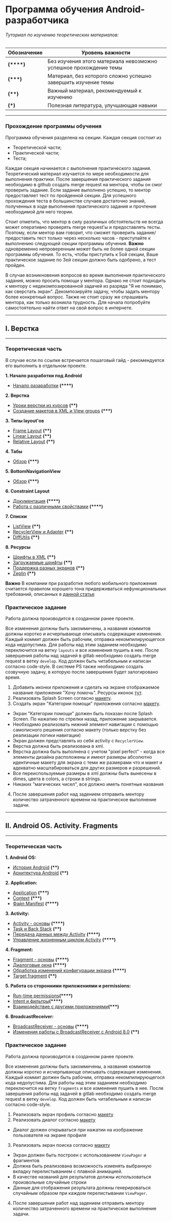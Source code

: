 # Программа обучения Android-разработчика
###### Туториал по изучению теоретических материалов:
Обозначение    | Уровень важности
--------|-------------------------------------------------------------------------------
**(\*\*\*\*)**   | Без изучения этого материала невозможно успешное прохождение темы
**(\*\*\*)**     | Материал, без которого сложно успешно завершить изучение темы
**(\*\*)**       | Важный материал, рекомендуемый к изучению
**(\*)**         | Полезная литература, улучшающая навыки
---

### Прохождение программы обучения
 Программа обучения разделена на секции. Каждая секция состоит из
 + Теоретической части;
 + Практической части;
 + Теста;

 Каждая секция начинается с выполнения практического задания. Теоретический материал изучается по мере необходимости для выполнения практики. После завершения практического задания необходимо в github создать merge request на ментора, чтобы он смог проверить задание. Если задание выполнено успешно, то ментор предоставляет тест по пройденной секции. Для успешного прохождения теста в большинстве случаев достаточно знаний, полученных в ходе выполнения практического задания и прочтения необходимой для него теории.

 Стоит отметить, что ментор в силу различных обстоятельств не всегда может оперативно проверять merge request'ы и предоставлять тесты. Поэтому, если ментор вам говорит, что сможет проверить задание/предоставить тест только через несколько часов - приступайте к выполнению следующей секции программы обучения.
 **Важно** одновременно непроверенным может быть не более одной секции программы обучения. То есть, чтобы приступить к 5ой секции, Ваше практическое задание по 3ей секции должно быть одобрено, а тест пройден.


 В случае возникновения вопросов во время выполнения практического задания, можно просить помощи у ментора. Однако не стоит подходить к ментору с недекомпозированной задачей из разряда "Я не понимаю, как сверстать экран". Декомпозируйте задачу, чтобы задать ментору более конкретный вопрос. Также не стоит сразу же спрашивать ментора, как только возникла трудность. Для начала попробуйте самостоятельно найти ответ на свой вопрос в интернете.
 
 ---
## I. Верстка
---
### Теоретическая часть

В случае если по ссылке встречается пошаговый гайд - рекомендуется его выполнить в отдельном проекте.

**1. Начало разработки под Android**
+ [Начало разаработки](https://developer.android.com/training/index.html) **(\*\*\*\*)**

**2. Верстка**
+ [Уроки верстки из курсов](http://startandroid.ru/ru/uroki/vse-uroki-spiskom.html) **(\*\*\)**
+ [Создание макетов в XML и View groups](https://developer.android.com/guide/topics/ui/declaring-layout.html) **(\*\*\*)**

**3. Типы layout'ов**
+ [Frame Layout](http://developer.alexanderklimov.ru/android/layout/framelayout.php) **(\*\*\)**
+ [Linear Layout](https://developer.android.com/guide/topics/ui/layout/linear.html) **(\*\*\)**
+ [Relative Layout](https://developer.android.com/guide/topics/ui/layout/relative.html) **(\*\*\)**

**4. Табы**
+ [Обзор](https://developer.android.com/training/implementing-navigation/lateral.html) **(\*\*\*)**

**5. BottomNavigationView**
+ [Обзор](https://developer.android.com/reference/android/support/design/widget/BottomNavigationView.html) **(\*\*\*)**

**6. Constraint Layout**
+ [Документация](https://developer.android.com/reference/android/support/constraint/ConstraintLayout.html) **(\*\*\*\*)**
+ [Работа с различными свойствами](https://habrahabr.ru/company/touchinstinct/blog/326814/) **(\*\*\*\*)**

**7. Списки**
+ [ListView](http://developer.alexanderklimov.ru/android/views/listview.php) **(\*\*\)**
+ [RecyclerView и Adapter](https://developer.android.com/training/material/lists-cards.html) **(\*\*\)**
+ [DiffUtils](https://medium.com/@iammert/using-diffutil-in-android-recyclerview-bdca8e4fbb00) **(\*\*\)**

**8. Ресурсы**
+ [Шрифты в XML](https://developer.android.com/guide/topics/ui/look-and-feel/fonts-in-xml.html) **(\*\*\)**
+ [Загружаемые шрифты](https://developer.android.com/guide/topics/ui/look-and-feel/downloadable-fonts.html) **(\*\*\)**
+ [Поддержка разных экранов](https://developer.android.com/guide/practices/screens_support.html) **(\*\*\)**
+ [Zeplin](https://habrahabr.ru/company/uteam/blog/315542/) **(\*\*\)**

**Важно** В компании при разработке любого мобильного приложения считается правилом хорошего тона придерживаться нефункциональных требований, описанных в [данной статье](http://kb.simbirsoft/nonfunctional-support/)

### Практическое задание
Работа должна производится в созданном ранее проекте.

Все изменения должны быть закоммичены, а названия коммитов должны коротко и исчерпывающе описывать содержащие изменения. Каждый коммит должен быть рабочим, отправка некомпилирующегося кода недопустима. Для работы над этим заданием необходимо переключится на ветку `layouts` и все изменения пушить в нее. После завершения работы над задачей в gitlab необходимо создать merge request в ветку `develop`.
Код должен быть читабельным и написан согласно code-style. В системе PS также необходимо создать созвучную задачу, в которую после завершения будет залогировано время.

1. Добавить иконки приложения и сделать на экране отображаемое название приложения "Хочу помочь". Ресурсы иконок [тут](https://zpl.io/2jkoMOp).
2. Реализовать Splash Screen согласно [макету](https://zpl.io/2jlk3Mm).
3. Создать экран "Категории помощи" приложения согласно [макету](https://zpl.io/b6lYE9d).
 - Экран "Категории помощи" должен быть показан после Splash Screen. По нажатию по стрелки назад, приложение закрывается.
 - Необходимо реализовать нижний элемент навигации с помощью самописного решения согласно макету (только верстку без реализации логики навигации)
 - Экран должен представлять из себя activity с `RecyclerView`.
 - Верстка должна быть реализована в xml.
 - Верстка должна быть выполнена с учетом "pixel perfect" - когда все элементы дизайна расположены и имеют размеры абсолютно идентичные макету для экрана с теми же размерами что и макет и адекватно масштабироваться для других размеров и разрешений.
 - Все переиспользуемые размеры в xml должны быть вынесены в dimes, цвета в colors, а строки в strings.
 - Никаких "магических чисел", все должно иметь понятные названия
4. После завершения работ над задением отправить ментору количество затраченного времени на практическое выполнение задачи.

---
## II. Android OS. Activity. Fragments
---
### Теоретическая часть

**1. Android OS:** 
+ [История Android](https://www.android.com/history/#/marshmallow) **(\*\*)**
+ [Архитектура Android](https://source.android.com/devices/architecture/) **(\*\*)**

**2. Application:**  
+ [Application](https://developer.android.com/reference/android/app/Application.html)  **(\*\*\*)**
+ [Context](https://possiblemobile.com/2013/06/context/)  **(\*\*\*)**
+ [Файл Manifest](https://developer.android.com/guide/topics/manifest/manifest-intro.html) **(\*\*\*\*)**

**3. Activity:**  
+ [Activity - основы](https://developer.android.com/guide/components/activities.html) **(\*\*\*\*)**
+ [Task и Back Stack](https://habrahabr.ru/post/186434/) **(\*\*)**
+ [Передача данных между Activity](https://developer.android.com/guide/components/activities/parcelables-and-bundles.html) **(\*\*\*\*)**
+ [Управление жизненным циклом Activity](https://developer.android.com/training/basics/activity-lifecycle/index.html) **(\*\*\*\*)**

**4. Fragment:**  
+ [Fragment - основы](https://developer.android.com/guide/components/fragments.html) **(\*\*\*\*)**
+ [Диалоговые окна](https://developer.android.com/guide/topics/ui/dialogs.html) **(\*\*\*\*)**
+ [Обработка изменений конфигурации экрана](https://developer.android.com/guide/topics/resources/runtime-changes.html?hl=ru) **(\*\*\*\*)**
+ [Target fragment](https://habrahabr.ru/post/259805/) **(\*\*)**


**5. Работа со сторонними приложениями и permissions:**  
+ [Run-time permissions](https://developer.android.com/training/permissions/requesting.html)**(\*\*\*\*)**
+ [Intent и фильтры](https://developer.android.com/guide/components/intents-filters.html?hl=ru)**(\*\*\*\*)**
+ [Взаимодействие с другими приложениями](https://developer.android.com/training/basics/intents/index.html )**(\*\*\*)**

**6. BroadcastReceiver:**  
+ [BroadcastReceiver - основы](http://codetheory.in/android-broadcast-receivers/) **(\*\*\*\*)**
+ [Изменения работы с BroadcastReceiver с Android 8.0](https://developer.android.com/guide/components/broadcast-exceptions.html) **(\*\*)**

### Практическое задание
Работа должна производится в созданном ранее проекте.

Все изменения должны быть закоммичены, а названия коммитов должны коротко и исчерпывающе описывать содержащие изменения. Каждый коммит должен быть рабочим, отправка некомпилирующегося кода недопустима. Для работы над этим заданием необходимо переключится на ветку `fragments` и все изменения пушить в нее. После завершения работы над задачей в gitlab необходимо создать merge request в ветку `develop`.
Код должен быть читабельным и написан согласно code-style.

1. Реализовать экран профиль согласно [макету](https://zpl.io/b6lQpZq)
2. Реализовать диалог согласно [макету](https://zpl.io/brkmRYX)
 - Диалог должен открываться при нажатии на изображение пользователя на экране профиля 
3. Реализовать экран поиска согласно [макету](https://zpl.io/bAGAPj8)
 - Экран должен быть построен с использованием `ViewPager` и фрагментов
 - Должна быть реализована возможность изменять выбранную вкладку перелистыванием с плавной анимацией. 
 - В качестве названий для результатов должны использоваться произвольные случайные строки 
 - Данные для отображения результата должны генерироваться случайным образом при каждом перелистывании `ViewPager`. 
4. После завершения работ над задением отправить ментору количество затраченного времени на практическое выполнение задачи.
